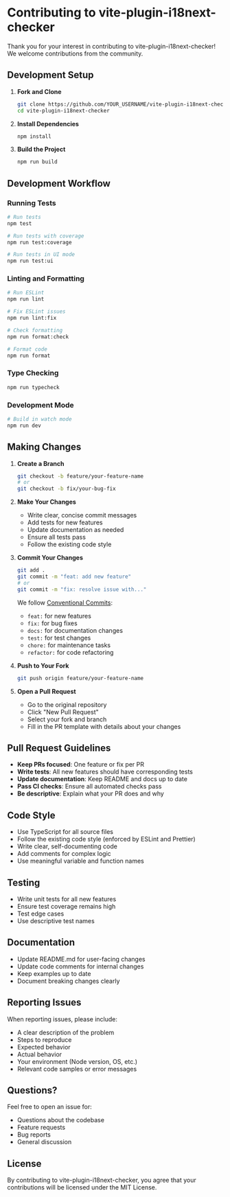 # Contributing to vite-plugin-i18next-checker

Thank you for your interest in contributing to vite-plugin-i18next-checker! We welcome contributions from the community.

## Development Setup

1. **Fork and Clone**

   ```bash
   git clone https://github.com/YOUR_USERNAME/vite-plugin-i18next-checker.git
   cd vite-plugin-i18next-checker
   ```

2. **Install Dependencies**

   ```bash
   npm install
   ```

3. **Build the Project**

   ```bash
   npm run build
   ```

## Development Workflow

### Running Tests

```bash
# Run tests
npm test

# Run tests with coverage
npm run test:coverage

# Run tests in UI mode
npm run test:ui
```

### Linting and Formatting

```bash
# Run ESLint
npm run lint

# Fix ESLint issues
npm run lint:fix

# Check formatting
npm run format:check

# Format code
npm run format
```

### Type Checking

```bash
npm run typecheck
```

### Development Mode

```bash
# Build in watch mode
npm run dev
```

## Making Changes

1. **Create a Branch**

   ```bash
   git checkout -b feature/your-feature-name
   # or
   git checkout -b fix/your-bug-fix
   ```

2. **Make Your Changes**

   - Write clear, concise commit messages
   - Add tests for new features
   - Update documentation as needed
   - Ensure all tests pass
   - Follow the existing code style

3. **Commit Your Changes**

   ```bash
   git add .
   git commit -m "feat: add new feature"
   # or
   git commit -m "fix: resolve issue with..."
   ```

   We follow [Conventional Commits](https://www.conventionalcommits.org/):
   - `feat:` for new features
   - `fix:` for bug fixes
   - `docs:` for documentation changes
   - `test:` for test changes
   - `chore:` for maintenance tasks
   - `refactor:` for code refactoring

4. **Push to Your Fork**

   ```bash
   git push origin feature/your-feature-name
   ```

5. **Open a Pull Request**

   - Go to the original repository
   - Click "New Pull Request"
   - Select your fork and branch
   - Fill in the PR template with details about your changes

## Pull Request Guidelines

- **Keep PRs focused**: One feature or fix per PR
- **Write tests**: All new features should have corresponding tests
- **Update documentation**: Keep README and docs up to date
- **Pass CI checks**: Ensure all automated checks pass
- **Be descriptive**: Explain what your PR does and why

## Code Style

- Use TypeScript for all source files
- Follow the existing code style (enforced by ESLint and Prettier)
- Write clear, self-documenting code
- Add comments for complex logic
- Use meaningful variable and function names

## Testing

- Write unit tests for all new features
- Ensure test coverage remains high
- Test edge cases
- Use descriptive test names

## Documentation

- Update README.md for user-facing changes
- Update code comments for internal changes
- Keep examples up to date
- Document breaking changes clearly

## Reporting Issues

When reporting issues, please include:

- A clear description of the problem
- Steps to reproduce
- Expected behavior
- Actual behavior
- Your environment (Node version, OS, etc.)
- Relevant code samples or error messages

## Questions?

Feel free to open an issue for:

- Questions about the codebase
- Feature requests
- Bug reports
- General discussion

## License

By contributing to vite-plugin-i18next-checker, you agree that your contributions will be licensed under the MIT License.
